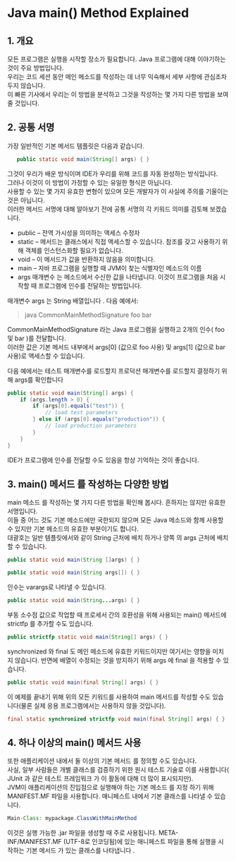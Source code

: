 # Java main() Method Explained

## 1. 개요
모든 프로그램은 실행을 시작할 장소가 필요합니다. Java 프로그램에 대해 이야기하는 것이 주요 방법입니다.   
우리는 코드 세션 동안 메인 메소드를 작성하는 데 너무 익숙해서 세부 사항에 관심조차 두지 않습니다.    
이 빠른 기사에서 우리는 이 방법을 분석하고 그것을 작성하는 몇 가지 다른 방법을 보여줄 것입니다.

## 2. 공통 서명
가장 일반적인 기본 메서드 템플릿은 다음과 같습니다.

```java
   public static void main(String[] args) { }
```
   
그것이 우리가 배운 방식이며 IDE가 우리를 위해 코드를 자동 완성하는 방식입니다.    
그러나 이것이 이 방법이 가정할 수 있는 유일한 형식은 아닙니다.    
사용할 수 있는 몇 가지 유효한 변형이 있으며 모든 개발자가 이 사실에 주의를 기울이는 것은 아닙니다.   
이러한 메서드 서명에 대해 알아보기 전에 공통 서명의 각 키워드 의미를 검토해 보겠습니다.   

- public – 전역 가시성을 의미하는 액세스 수정자
- static – 메서드는 클래스에서 직접 액세스할 수 있습니다. 참조를 갖고 사용하기 위해 객체를 인스턴스화할 필요가 없습니다.
- void – 이 메서드가 값을 반환하지 않음을 의미합니다.
- main – 자바 프로그램을 실행할 때 JVM이 찾는 식별자인 메소드의 이름
- args 매개변수 는 메소드에서 수신한 값을 나타냅니다. 이것이 프로그램을 처음 시작할 때 프로그램에 인수를 전달하는 방법입니다.

매개변수 args 는 String 배열입니다 . 다음 예에서:
> java CommonMainMethodSignature foo bar

CommonMainMethodSignature 라는 Java 프로그램을 실행하고 2개의 인수( foo 및 bar )를 전달합니다.   
이러한 값은 기본 메서드 내부에서 args[0] (값으로 foo 사용) 및 args[1] (값으로 bar 사용)로 액세스할 수 있습니다.

다음 예에서는 테스트 매개변수를 로드할지 프로덕션 매개변수를 로드할지 결정하기 위해 args를 확인합니다
```java
public static void main(String[] args) {
    if (args.length > 0) {
        if (args[0].equals("test")) {
            // load test parameters
        } else if (args[0].equals("production")) {
            // load production parameters
        }
    }
}
```

IDE가 프로그램에 인수를 전달할 수도 있음을 항상 기억하는 것이 좋습니다.

## 3. main() 메서드 를 작성하는 다양한 방법
main 메소드 를 작성하는 몇 가지 다른 방법을 확인해 봅시다. 흔하지는 않지만 유효한 서명입니다.   
이들 중 어느 것도 기본 메소드에만 국한되지 않으며 모든 Java 메소드와 함께 사용할 수 있지만 기본 메소드의 유효한 부분이기도 합니다.   
대괄호는 일반 템플릿에서와 같이 String 근처에 배치 하거나 양쪽 의 args 근처에 배치할 수 있습니다.

```java
public static void main(String []args) { }
```
```java
public static void main(String args[]) { }
```
인수는 varargs로 나타낼 수 있습니다.
```java
public static void main(String...args) { }
```
부동 소수점 값으로 작업할 때 프로세서 간의 호환성을 위해 사용되는 main() 메서드에 strictfp 를 추가할 수도 있습니다.
```java
public strictfp static void main(String[] args) { }
```
synchronized 와 final 도 메인 메소드에 유효한 키워드이지만 여기서는 영향을 미치지 않습니다.
반면에 배열이 수정되는 것을 방지하기 위해 args 에 final 을 적용할 수 있습니다.
```java
public static void main(final String[] args) { }
```
이 예제를 끝내기 위해 위의 모든 키워드를 사용하여 main 메서드를 작성할 수도 있습니다(물론 실제 응용 프로그램에서는 사용하지 않을 것입니다).
```java
final static synchronized strictfp void main(final String[] args) { }
```

## 4. 하나 이상의 main() 메서드 사용
또한 애플리케이션 내에서 둘 이상의 기본 메서드 를 정의할 수도 있습니다.   
사실, 일부 사람들은 개별 클래스를 검증하기 위한 원시 테스트 기술로 이를 사용합니다( JUnit 과 같은 테스트 프레임워크 가 이 활동에 대해 더 많이 표시되지만).   
JVM이 애플리케이션의 진입점으로 실행해야 하는 기본 메소드 를 지정 하기 위해 MANIFEST.MF 파일을 사용합니다. 매니페스트 내에서 기본 클래스를 나타낼 수 있습니다.

```java
Main-Class: mypackage.ClassWithMainMethod
```
이것은 실행 가능한 .jar 파일을 생성할 때 주로 사용됩니다. META-INF/MANIFEST.MF (UTF-8로 인코딩됨)에 있는 매니페스트 파일을 통해 실행을 시작하는 기본 메서드 가 있는 클래스를 나타냅니다 .
